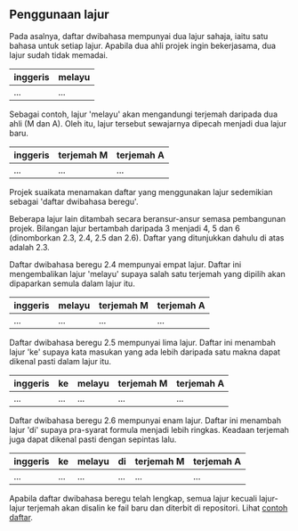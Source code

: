 ---
---

## Penggunaan lajur

Pada asalnya, daftar dwibahasa mempunyai dua lajur sahaja,
iaitu satu bahasa untuk setiap lajur. Apabila dua ahli
projek ingin bekerjasama, dua lajur sudah tidak memadai.

| inggeris | melayu |
| -------- | ------ |
| ...      | ...    |

Sebagai contoh, lajur 'melayu' akan mengandungi terjemah
daripada dua ahli (M dan A). Oleh itu, lajur tersebut
sewajarnya dipecah menjadi dua lajur baru.

| inggeris | terjemah M | terjemah A |
| -------- | ---------- | ---------- |
| ...      | ...        | ...        |

Projek suaikata menamakan daftar yang menggunakan lajur
sedemikian sebagai 'daftar dwibahasa beregu'.

Beberapa lajur lain ditambah secara beransur-ansur semasa
pembangunan projek. Bilangan lajur bertambah daripada 3
menjadi 4, 5 dan 6 (dinomborkan 2.3, 2.4, 2.5 dan 2.6).
Daftar yang ditunjukkan dahulu di atas adalah 2.3.

Daftar dwibahasa beregu 2.4 mempunyai empat lajur. Daftar
ini mengembalikan lajur 'melayu' supaya salah satu terjemah
yang dipilih akan dipaparkan semula dalam lajur itu.

| inggeris | melayu | terjemah M | terjemah A |
| -------- | ------ | ---------- | ---------- |
| ...      | ...    | ...        | ...        |

Daftar dwibahasa beregu 2.5 mempunyai lima lajur. Daftar
ini menambah lajur 'ke' supaya kata masukan yang ada lebih
daripada satu makna dapat dikenal pasti dalam lajur itu.

| inggeris | ke  | melayu | terjemah M | terjemah A |
| -------- | --- | ------ | ---------- | ---------- |
| ...      | ... | ...    | ...        | ...        |

Daftar dwibahasa beregu 2.6 mempunyai enam lajur. Daftar
ini menambah lajur 'di' supaya pra-syarat formula menjadi
lebih ringkas. Keadaan terjemah juga dapat dikenal pasti
dengan sepintas lalu.

| inggeris | ke  | melayu | di  | terjemah M | terjemah A |
| -------- | --- | ------ | --- | ---------- | ---------- |
| ...      | ... | ...    | ... | ...        | ...        |

Apabila daftar dwibahasa beregu telah lengkap, semua lajur
kecuali lajur-lajur terjemah akan disalin ke fail baru dan
diterbit di repositori. Lihat [contoh daftar][R1].


  [R1]: contoh.md
